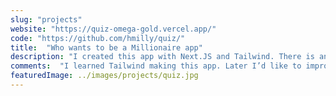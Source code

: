 ```yaml
---
slug: "projects"
website: "https://quiz-omega-gold.vercel.app/"
code: "https://github.com/hmilly/quiz/"
title:  "Who wants to be a Millionaire app"
description: "I created this app with Next.JS and Tailwind. There is an internal database of questions which is suited to a non-technical user, as they just follow the database formatting to input their own range of questions"
comments:  "I learned Tailwind making this app. Later I’d like to improve the functionality of the helper buttons and implement other options like the real game does."
featuredImage: ../images/projects/quiz.jpg
---
```

